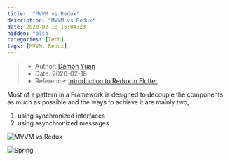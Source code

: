 ```yaml
---
title:  "MVVM vs Redux"
description: "MVVM vs Redux"
date: 2020-02-18 15:04:23
hidden: false
categories: [Tech]
tags: [MVVM, Redux]
---
```


> * Author: [Damon Yuan](https://www.damonyuan.com)
> * Date: 2020-02-18
> * Reference: [Introduction to Redux in Flutter](https://blog.novoda.com/introduction-to-redux-in-flutter/)

Most of a pattern in a Framework is designed to decouple the components as much as possible and the ways to achieve it are mainly two, 

  1. using synchronized interfaces
  2. using asynchronized messages

![MVVM vs Redux]({{site.url}}/images/2020-02-18-mvvm-vs-redux/mvvm-redux.svg "MVVM vs Redux")  

![Spring]({{site.url}}/images/2020-02-18-mvvm-vs-redux/spring-pattern.svg "Spring")  

